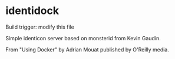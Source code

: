 identidock
==========

Build trigger: modify this file

Simple identicon server based on monsterid from Kevin Gaudin.

From "Using Docker" by Adrian Mouat published by O'Reilly media.
